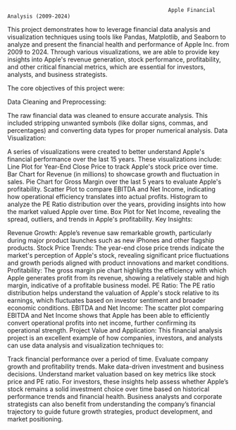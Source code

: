                                                        Apple Financial Analysis (2009-2024)

This project demonstrates how to leverage financial data analysis and visualization techniques using tools like Pandas, Matplotlib, and Seaborn to analyze and present the financial health and performance of Apple Inc. from 2009 to 2024. Through various visualizations, we are able to provide key insights into Apple's revenue generation, stock performance, profitability, and other critical financial metrics, which are essential for investors, analysts, and business strategists.

The core objectives of this project were:

Data Cleaning and Preprocessing:

The raw financial data was cleaned to ensure accurate analysis. This included stripping unwanted symbols (like dollar signs, commas, and percentages) and converting data types for proper numerical analysis.
Data Visualization:

A series of visualizations were created to better understand Apple's financial performance over the last 15 years. These visualizations include:
Line Plot for Year-End Close Price to track Apple's stock price over time.
Bar Chart for Revenue (in millions) to showcase growth and fluctuation in sales.
Pie Chart for Gross Margin over the last 5 years to evaluate Apple's profitability.
Scatter Plot to compare EBITDA and Net Income, indicating how operational efficiency translates into actual profits.
Histogram to analyze the PE Ratio distribution over the years, providing insights into how the market valued Apple over time.
Box Plot for Net Income, revealing the spread, outliers, and trends in Apple's profitability.
Key Insights:

Revenue Growth: Apple’s revenue saw remarkable growth, particularly during major product launches such as new iPhones and other flagship products.
Stock Price Trends: The year-end close price trends indicate the market's perception of Apple's stock, revealing significant price fluctuations and growth periods aligned with product innovations and market conditions.
Profitability: The gross margin pie chart highlights the efficiency with which Apple generates profit from its revenue, showing a relatively stable and high margin, indicative of a profitable business model.
PE Ratio: The PE ratio distribution helps understand the valuation of Apple's stock relative to its earnings, which fluctuates based on investor sentiment and broader economic conditions.
EBITDA and Net Income: The scatter plot comparing EBITDA and Net Income shows that Apple has been able to efficiently convert operational profits into net income, further confirming its operational strength.
Project Value and Application:
This financial analysis project is an excellent example of how companies, investors, and analysts can use data analysis and visualization techniques to:

Track financial performance over a period of time.
Evaluate company growth and profitability trends.
Make data-driven investment and business decisions.
Understand market valuation based on key metrics like stock price and PE ratio.
For investors, these insights help assess whether Apple’s stock remains a solid investment choice over time based on historical performance trends and financial health. Business analysts and corporate strategists can also benefit from understanding the company’s financial trajectory to guide future growth strategies, product development, and market positioning.
